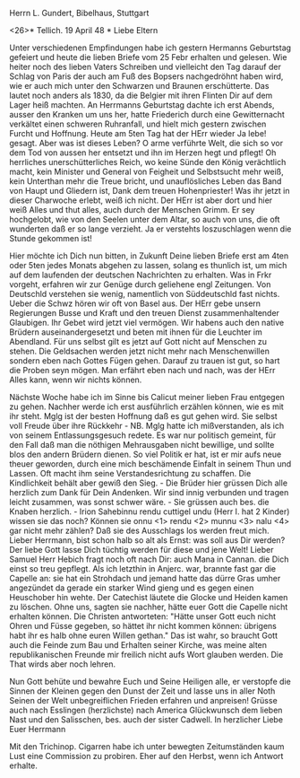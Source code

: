 Herrn L. Gundert, Bibelhaus, Stuttgart

<26>* Tellich. 19 April 48
 <Mittwoch>*
Liebe Eltern

Unter verschiedenen Empfindungen habe ich gestern Hermanns Geburtstag gefeiert und heute die lieben Briefe vom 25 Febr erhalten und gelesen. Wie heiter noch des lieben Vaters Schreiben und vielleicht den Tag darauf der Schlag von Paris der auch am Fuß des Bopsers nachgedröhnt haben wird, wie er auch mich unter den Schwarzen und Braunen erschütterte. Das lautet noch anders als 1830, da die Belgier mit ihren Flinten Dir auf dem Lager heiß machten. An Herrmanns Geburtstag dachte ich erst Abends, ausser den Kranken um uns her, hatte Friederich durch eine Gewitternacht verkältet einen schweren Ruhranfall, und hielt mich gestern zwischen Furcht und Hoffnung. Heute am 5ten Tag hat der HErr wieder Ja lebe! gesagt. Aber was ist dieses Leben? O arme verführte Welt, die sich so vor dem Tod von aussen her entsetzt und ihn im Herzen hegt und pflegt! Oh herrliches unerschütterliches Reich, wo keine Sünde den König verächtlich macht, kein Minister und General von Feigheit und Selbstsucht mehr weiß, kein Unterthan mehr die Treue bricht, und unauflösliches Leben das Band von Haupt und Gliedern ist, Dank dem treuen Hohenpriester! Was ihr jetzt in dieser Charwoche erlebt, weiß ich nicht. Der HErr ist aber dort und hier weiß Alles und thut alles, auch durch der Menschen Grimm. Er sey hochgelobt, wie von den Seelen unter dem Altar, so auch von uns, die oft wunderten daß er so lange verzieht. Ja er verstehts loszuschlagen wenn die Stunde gekommen ist!

Hier möchte ich Dich nun bitten, in Zukunft Deine lieben Briefe erst am 4ten oder 5ten jedes Monats abgehen zu lassen, solang es thunlich ist, um mich auf dem laufenden der deutschen Nachrichten zu erhalten. Was in Frkr vorgeht, erfahren wir zur Genüge durch geliehene engl Zeitungen. Von Deutschld verstehen sie wenig, namentlich von Süddeutschld fast nichts. Ueber die Schwz hören wir oft von Basel aus. Der HErr gebe unsern Regierungen Busse und Kraft und den treuen Dienst zusammenhaltender Glaubigen. Ihr Gebet wird jetzt viel vermögen. Wir habens auch den native Brüdern auseinandergesetzt und beten mit ihnen für die Leuchter im Abendland. 
Für uns selbst gilt es jetzt auf Gott nicht auf Menschen zu stehen. Die Geldsachen werden jetzt nicht mehr nach Menschenwillen sondern eben nach Gottes Fügen gehen. Darauf zu trauen ist gut, so hart die Proben seyn mögen. Man erfährt eben nach und nach, was der HErr Alles kann, wenn wir nichts können.

Nächste Woche habe ich im Sinne bis Calicut meiner lieben Frau entgegen zu gehen. Nachher werde ich erst ausführlich erzählen können, wie es mit ihr steht. Mglg ist der besten Hoffnung daß es gut gehen wird. Sie selbst voll Freude über ihre Rückkehr - NB. Mglg hatte ich mißverstanden, als ich von seinem Entlassungsgesuch redete. Es war nur politisch gemeint, für den Fall daß man die nöthigen Mehrausgaben nicht bewillige, und sollte blos den andern Brüdern dienen. So viel Politik er hat, ist er mir aufs neue theuer geworden, durch eine mich beschämende Einfalt in seinem Thun und Lassen. Oft macht ihm seine Verstandesrichtung zu schaffen. Die Kindlichkeit behält aber gewiß den Sieg. - Die Brüder hier grüssen Dich alle herzlich zum Dank für Dein Andenken. Wir sind innig verbunden und tragen leicht zusammen, was sonst schwer wäre. - Sie grüssen auch bes. die Knaben herzlich. - Irion Sahebinnu rendu cuttigel undu (Herr I. hat 2 Kinder) wissen sie das noch? Können sie onnu <1> rendu <2> munnu <3> nalu <4> gar nicht mehr zählen? Daß sie des Ausschlags los werden freut mich. Lieber Herrmann, bist schon halb so alt als Ernst: was soll aus Dir werden? Der liebe Gott lasse Dich tüchtig werden für diese und jene Welt! Lieber Samuel Herr Hebich fragt noch oft nach Dir: auch Mana in Cannan. die Dich einst so treu gepflegt. Als ich letzthin in Anjerc. war, brannte fast gar die Capelle an: sie hat ein Strohdach und jemand hatte das dürre Gras umher angezündet da gerade ein starker Wind gieng und es gegen einen Heuschober hin wehte. Der Catechist läutete die Glocke und Heiden kamen zu löschen. Ohne uns, sagten sie nachher, hätte euer Gott die Capelle nicht erhalten können. Die Christen antworteten: "Hätte unser Gott euch nicht Ohren und Füsse gegeben, so hättet ihr nicht kommen können: übrigens habt ihr es halb ohne euren Willen gethan." Das ist wahr, so braucht Gott auch die Feinde zum Bau und Erhalten seiner Kirche, was meine alten republikanischen Freunde mir freilich nicht aufs Wort glauben werden. Die That wirds aber noch lehren.

Nun Gott behüte und bewahre Euch und Seine Heiligen alle, er verstopfe die Sinnen der Kleinen gegen den Dunst der Zeit und lasse uns in aller Noth Seinen der Welt unbegreiflichen Frieden erfahren und anpreisen! Grüsse auch nach Esslingen (herzlichste) nach America Glückwunsch dem lieben Nast und den Salisschen, bes. auch der sister Cadwell.
 In herzlicher Liebe
 Euer Herrmann

Mit den Trichinop. Cigarren habe ich unter bewegten Zeitumständen kaum Lust eine Commission zu probiren. Eher auf den Herbst, wenn ich Antwort erhalte. 
